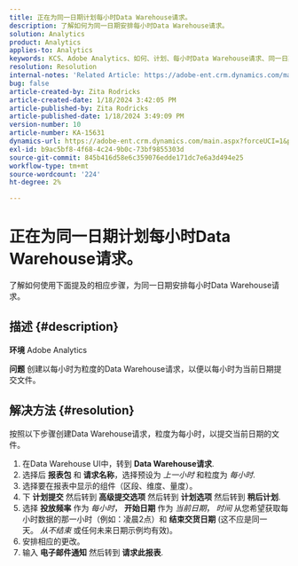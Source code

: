 ```yaml
---
title: 正在为同一日期计划每小时Data Warehouse请求。
description: 了解如何为同一日期安排每小时Data Warehouse请求。
solution: Analytics
product: Analytics
applies-to: Analytics
keywords: KCS、Adobe Analytics、如何、计划、每小时Data Warehouse请求、同一日期
resolution: Resolution
internal-notes: 'Related Article: https://adobe-ent.crm.dynamics.com/main.aspx?appid=c8f3a4cd-a068-e911-a957-000d3a34e00b&pagetype=entityrecord&etn=knowledgearticle&id=b5d08a45-cea0-ea11-a812-000d3a303484'
bug: false
article-created-by: Zita Rodricks
article-created-date: 1/18/2024 3:42:05 PM
article-published-by: Zita Rodricks
article-published-date: 1/18/2024 3:49:09 PM
version-number: 10
article-number: KA-15631
dynamics-url: https://adobe-ent.crm.dynamics.com/main.aspx?forceUCI=1&pagetype=entityrecord&etn=knowledgearticle&id=38e3cf20-18b6-ee11-a569-6045bd0065f9
exl-id: b9ac5bf8-4f68-4c24-9b0c-73bf9855303d
source-git-commit: 845b416d58e6c359076edde171dc7e6a3d494e25
workflow-type: tm+mt
source-wordcount: '224'
ht-degree: 2%

---
```


# 正在为同一日期计划每小时Data Warehouse请求。


了解如何使用下面提及的相应步骤，为同一日期安排每小时Data Warehouse请求。

## 描述 {#description}


<b>环境</b>
Adobe Analytics

<b>问题</b>
创建以每小时为粒度的Data Warehouse请求，以便以每小时为当前日期提交文件。


## 解决方法 {#resolution}


按照以下步骤创建Data Warehouse请求，粒度为每小时，以提交当前日期的文件。

1. 在Data Warehouse UI中，转到 <b>Data Warehouse请求</b>.
2. 选择后 <b>报表包</b> 和 <b>请求名称</b>，选择预设为 *上一小时* 和粒度为 *每小时*.
3. 选择要在报表中显示的组件（区段、维度、量度）。
4. 下 <b>计划提交</b> 然后转到 <b>高级提交选项</b> 然后转到 <b>计划选项</b> 然后转到 <b>稍后计划</b>.
5. 选择 <b>投放频率</b> 作为 *每小时*， <b>开始日期</b> 作为 *当前日期*， *时间* 从您希望获取每小时数据的那一小时（例如：凌晨2点）和 <b>结束交货日期</b> (这不应是同一天。 *从不结束* 或任何未来日期示例均有效)。
6. 安排相应的更改。
7. 输入 <b>电子邮件通知</b> 然后转到 <b>请求此报表</b>.
